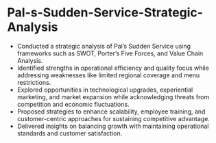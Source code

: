 # Pal-s-Sudden-Service-Strategic-Analysis

* Conducted a strategic analysis of Pal’s Sudden Service using frameworks such as SWOT, Porter’s Five Forces, and Value Chain Analysis.
* Identified strengths in operational efficiency and quality focus while addressing weaknesses like limited regional coverage and menu restrictions.
* Explored opportunities in technological upgrades, experiential marketing, and market expansion while acknowledging threats from competition and economic fluctuations.
* Proposed strategies to enhance scalability, employee training, and customer-centric approaches for sustaining competitive advantage.
* Delivered insights on balancing growth with maintaining operational standards and customer satisfaction.
